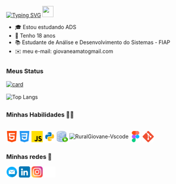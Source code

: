 [![Typing SVG](https://readme-typing-svg.demolab.com?font=Audiowide&size=30&duration=3000&pause=900&color=F70000&background=FF000000&center=true&vCenter=true&width=200&height=25&lines=Bem+vindo+)](https://git.io/typing-svg) <img src="https://raw.githubusercontent.com/MartinHeinz/MartinHeinz/master/wave.gif" width="30px" height="30px">


- 🎓 Estou estudando ADS
- :tada: Tenho 18 anos
- 📚 Estudante de Análise e Desenvolvimento do Sistemas - FIAP
- ✉️ meu e-mail: giovaneamatogmail.com

##
### Meus Status 

  [![card](https://github-readme-stats.vercel.app/api?username=ruralgiovane&theme=shadow_red&show_icons=true)](https://github.com/ruralgiovane/)
  <br>
  <br>
  ![Top Langs](https://github-readme-stats.vercel.app/api/top-langs/?username=ruralgiovane&anuraghazra&layout=compact&theme=shadow_red&hide_progress=true)


##
  
### Minhas Habilidades 🧑‍💻
<div style="display: inline"><br>
  <img align="center" alt="RuralGiovane-HTML" height="30" width="30" margin-top="10" src="tecnology-images/html.png">
  <img align="center" alt="RuralGiovane-CSS" height="30" width="30" margin-top="10" src="tecnology-images/css-3.png">
  <img align="center" alt="RuralGiovane-JS" height="30" width="30" margin-top="10" src="tecnology-images/js.png">
  <img align="center" alt="RuralGiovane-Python" height="30" width="30" margin-top="10" src="tecnology-images/python.png">
  <img align="center" alt="RuralGiovane-OracleSQLDevloper" height="30" width="30" margin-top="10" src="tecnology-images/oracle-sql-icon.png" />
  <img align="center" alt="RuralGiovane-Vscode" height="30" width="30" margin-top="10" src="https://cdn.jsdelivr.net/gh/devicons/devicon/icons/vscode/vscode-original.svg" />
  <img align="center" alt="RuralGiovane-Figma" height="30" width="30" margin-top="10" src="tecnology-images/figma.png" />
  <img align="center" alt="RuralGiovane-Git" height="30" width="30" margin-top="10" src="tecnology-images/Git-Icon.png" />  

##

### Minhas redes 📱
  
<div> 
  <a href = "mailto:giovaneamato@gmail.com"><img src="social-media-images/email.png" height="30" width="30" margin-top="10" target="_blank"></a>
  <a href="https://www.linkedin.com/in/giovane-amato-276217306"><img src="social-media-images/linkedin.png" height="30" width="30" margin-top="10" target="_blank"></a>
  <a href="https://www.instagram.com/rural_giovane"><img src="social-media-images/instagram.png" height="30" width="30" margin-top="10" target="_blank"></a>
  <a href="https://github.com/RuralGiovane"><img src="social-media-images/github.png" height="30" width="30" margin-top="10" margin-right="10" target="_blank"></a>
</div>
